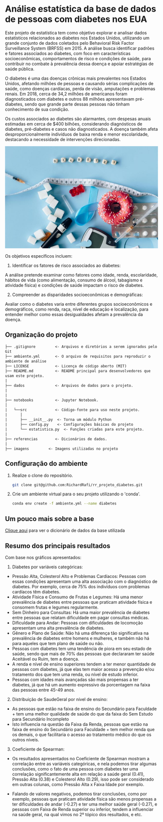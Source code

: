 # Análise estatística da base de dados de pessoas com diabetes nos EUA

Este projeto de estatística tem como objetivo explorar e analisar dados estatísticos relacionados ao diabetes nos Estados Unidos, utilizando um grande conjunto de dados coletados pelo Behavioral Risk Factor Surveillance System (BRFSS) em 2015. A análise busca identificar padrões e fatores associados ao diabetes, com foco em características socioeconômicas, comportamentos de risco e condições de saúde, para contribuir no combate à prevalência dessa doença e apoiar estratégias de saúde pública.

O diabetes é uma das doenças crônicas mais prevalentes nos Estados Unidos, afetando milhões de pessoas e causando sérias complicações de saúde, como doenças cardíacas, perda de visão, amputações e problemas renais. Em 2018, cerca de 34,2 milhões de americanos foram diagnosticados com diabetes e outros 88 milhões apresentavam pré-diabetes, sendo que grande parte dessas pessoas não tinham conhecimento de sua condição.

Os custos associados ao diabetes são alarmantes, com despesas anuais estimadas em cerca de $400 bilhões, considerando diagnósticos de diabetes, pré-diabetes e casos não diagnosticados. A doença também afeta desproporcionalmente indivíduos de baixa renda e menor escolaridade, destacando a necessidade de intervenções direcionadas.

![Imagem](imagens/diabetes.jpg)

Os objetivos específicos incluem:

1. Identificar os fatores de risco associados ao diabetes:

A análise pretende examinar como fatores como idade, renda, escolaridade, hábitos de vida (como alimentação, consumo de álcool, tabagismo e atividade física) e condições de saúde impactam o risco de diabetes.

2. Compreender as disparidades socioeconômicas e demográficas:

Avaliar como o diabetes varia entre diferentes grupos socioeconômicos e demográficos, como renda, raça, nível de educação e localização, para entender melhor como essas desigualdades afetam a prevalência da doença.



## Organização do projeto

```
├── .gitignore         <- Arquivos e diretórios a serem ignorados pelo Git
├── ambiente.yml       <- O arquivo de requisitos para reproduzir o ambiente de análise
├── LICENSE            <- Licença de código aberto (MIT)
├── README.md          <- README principal para desenvolvedores que usam este projeto.
|
├── dados              <- Arquivos de dados para o projeto.
|
|
├── notebooks          <- Jupyter Notebook.
│
|   └──src             <- Código-fonte para uso neste projeto.
|      │
|      ├── __init__.py  <- Torna um módulo Python
|      ├── config.py    <- Configurações básicas do projeto
|      └── estatistica.py  <- Funções criadas para este projeto.
|
├── referencias        <- Dicionários de dados.
|
├── imagens         <- Imagens utilizadas no projeto

```

## Configuração do ambiente

1. Realize o clone do repositório.

    ```bash
    git clone git@github.com:RichardRafi/rr_projeto_diabetes.git
    ```

2. Crie um ambiente virtual para o seu projeto utilizando o 'conda'.


    ```bash
    conda env create -f ambiente.yml --name diabetes
    ```

## Um pouco mais sobre a base

[Clique aqui](referencias/01_dicionario_de_dados.md) para ver o dicionário de dados da base utilizada

## Resumo dos principais resultados

Com base nos gráficos apresentados:

1. Diabetes por variáveis categóricas:
   
- Pressão Alta, Colesterol Alto e Problemas Cardíacos: Pessoas com essas condições apresentam uma alta associação com o diagnóstico de diabetes. Por exemplo, cerca de 75% dos indivíduos com problemas cardíacos têm diabetes.
- Atividade Física e Consumo de Frutas e Legumes: Há uma menor prevalência de diabetes entre pessoas que praticam atividade física e consomem frutas e legumes regularmente.
- Sem Dinheiro para Consultas: Há uma maior prevalência de diabetes entre pessoas que relatam dificuldade em pagar consultas médicas.
- Dificuldade para Andar: Pessoas com dificuldades de locomoção apresentam uma alta prevalência de diabetes.
- Gênero e Plano de Saúde: Não há uma diferença tão significativa na prevalência de diabetes entre homens e mulheres, e também não há para aqueles que tem plano de saúde ou não.
- Pessoas com diabetes tem uma tendência de piora em seu estado de saúde, sendo que mais de 70% das pessoas que declararam ter saúde Aceitável ou Ruim, tem a doença.
- A renda e nível de ensino superiores tendem a ter menor quantidade de pessoas com diabetes, já que elas tem maior acesso a prevenção e/ou tratamento dos que tem uma renda, ou nível de estudo inferior.
- Pessoas com idades mais avançadas são mais propensas a ter diabetes, já que há um aumento expressivo da porcentagem na faixa das pessoas entre 45-49 anos.

2. Distribuição de SaudeGeral por nível de ensino:

- As pessoas que estão na faixa de ensino do Secundário para Faculdade + tem uma melhor qualidade de saúde do que da faixa do Sem Estudo para Secundário Incompleto
- Isto influencia na questão da Faixa da Renda, pessoas que estão na faixa de ensino do Secundário para Faculdade + tem melhor renda que os demais, o que facilitaria o acesso ao tratamento médico do que os outros níveis.

3. Coeficiente de Spearman:

- Os resultados apresentados no Coeficiente de Spearman mostram a correlação entre as variáveis categóricas, e nela podemos tirar algumas conclusões, como o fato de uma pessoa com diabetes ter uma correlação significantemente alta em relação a saúde geral (0.41), Pressão Alta (0.38) e Colesterol Alto (0.29), isso pode ser considerado em outras colunas, como Pressão Alta x Faixa Idade por exemplo.

- Falando de valores negativos, podemos tirar conclusões, como por exemplo, pessoas que praticam atividade física são menos propensas a ter dificuldades de andar (-0.27) e ter uma melhor saúde geral (-0.27), e pessoas com Faixa de Renda superior ou inferior, tendem a influenciar na saúde geral, na qual vimos no 2º tópico dos resultados, e etc.
